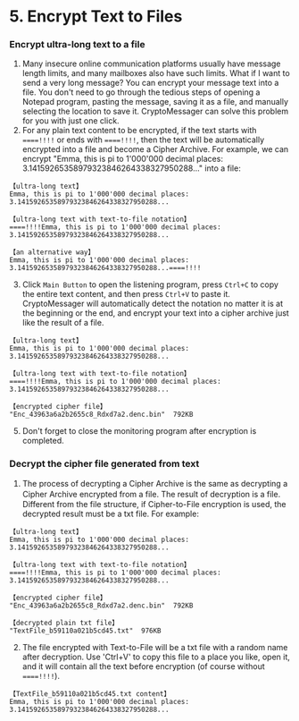 # 5. Encrypt Text to Files

### Encrypt ultra-long text to a file
1. Many insecure online communication platforms usually have message length limits, and many mailboxes also have such limits. What if I want to send a very long message? You can encrypt your message text into a file. You don't need to go through the tedious steps of opening a Notepad program, pasting the message, saving it as a file, and manually selecting the location to save it. CryptoMessager can solve this problem for you with just one click.
2. For any plain text content to be encrypted, if the text starts with `====!!!!` or ends with `====!!!!`, then the text will be automatically encrypted into a file and become a Cipher Archive. For example, we can encrypt "Emma, ​​this is pi to 1'000'000 decimal places: 3.14159265358979323846264338327950288..." into a file:
```text
【ultra-long text】
Emma, ​​this is pi to 1'000'000 decimal places: 3.14159265358979323846264338327950288...

【ultra-long text with text-to-file notation】
====!!!!Emma, ​​this is pi to 1'000'000 decimal places: 3.14159265358979323846264338327950288...

【an alternative way】
Emma, ​​this is pi to 1'000'000 decimal places: 3.14159265358979323846264338327950288...====!!!!
```
3. Click `Main Button` to open the listening program, press `Ctrl+C` to copy the entire text content, and then press `Ctrl+V` to paste it. CryptoMessager will automatically detect the notation no matter it is at the beginning or the end, and encrypt your text into a cipher archive just like the result of a file.
```text
【ultra-long text】
Emma, ​​this is pi to 1'000'000 decimal places: 3.14159265358979323846264338327950288...

【ultra-long text with text-to-file notation】
====!!!!Emma, ​​this is pi to 1'000'000 decimal places: 3.14159265358979323846264338327950288...

【encrypted cipher file】
"Enc_43963a6a2b2655c8_Rdxd7a2.denc.bin"  792KB
```
5. Don't forget to close the monitoring program after encryption is completed.

### Decrypt the cipher file generated from text
1. The process of decrypting a Cipher Archive is the same as decrypting a Cipher Archive encrypted from a file. The result of decryption is a file.　Different from the file structure, if Cipher-to-File encryption is used, the decrypted result must be a txt file. For example:
```text
【ultra-long text】
Emma, ​​this is pi to 1'000'000 decimal places: 3.14159265358979323846264338327950288...

【ultra-long text with text-to-file notation】
====!!!!Emma, ​​this is pi to 1'000'000 decimal places: 3.14159265358979323846264338327950288...

【encrypted cipher file】
"Enc_43963a6a2b2655c8_Rdxd7a2.denc.bin"  792KB

【decrypted plain txt file】
"TextFile_b59110a021b5cd45.txt"  976KB
```
2. The file encrypted with Text-to-File will be a txt file with a random name after decryption. Use 'Ctrl+V' to copy this file to a place you like, open it, and it will contain all the text before encryption (of course without `====!!!!`).
```text
【TextFile_b59110a021b5cd45.txt content】
Emma, ​​this is pi to 1'000'000 decimal places: 3.14159265358979323846264338327950288...
```
